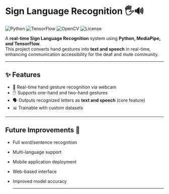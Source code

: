 # Sign Language Recognition 🖐️🔊

![Python](https://img.shields.io/badge/Python-3.11-blue) 
![TensorFlow](https://img.shields.io/badge/TensorFlow-2.x-orange) 
![OpenCV](https://img.shields.io/badge/OpenCV-4.x-green) 
![License](https://img.shields.io/badge/License-MIT-lightgrey)

A **real-time Sign Language Recognition** system using **Python, MediaPipe, and TensorFlow**.  
This project converts hand gestures into **text and speech** in real-time, enhancing communication accessibility for the deaf and mute community.

---

## ✨ Features
- 🎥 Real-time hand gesture recognition via webcam  
- ✋ Supports one-hand and two-hand gestures  
- 🗣️ Outputs recognized letters as **text and speech** (core feature)  
- 📊 Trainable with custom datasets  

---

## Future Improvements 🔮
- Full word/sentence recognition
- Multi-language support
- Mobile application deployment
- Web-based interface
- Improved model accuracy
  
  ---

